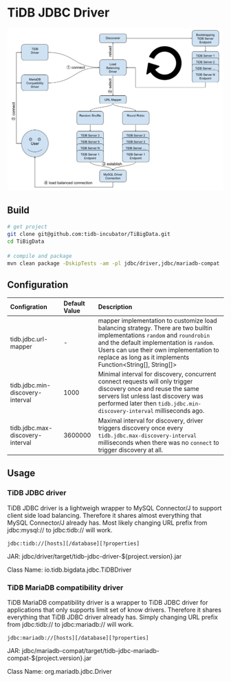 # TiDB JDBC Driver

![](driver/src/main/resources/design.png)

## Build

```bash
# get project
git clone git@github.com:tidb-incubator/TiBigData.git
cd TiBigData

# compile and package
mvn clean package -DskipTests -am -pl jdbc/driver,jdbc/mariadb-compat

```

## Configuration

| Configration                       | Default Value | Description                                                  |
| :--------------------------------- | :------------ | :----------------------------------------------------------- |
| tidb.jdbc.url-mapper               | -             | mapper implementation to customize load balancing strategy. There are two builtin implementations `random` and `roundrobin` and the default implementation is `random`. Users can use their own implementation to replace as long as it implements Function<String[], String[]> |
| tidb.jdbc.min-discovery-interval   | 1000          | Minimal interval for discovery, concurrent connect requests will only trigger discovery once and reuse the same servers list unless last discovery was performed later then `tidb.jdbc.min-discovery-interval` milliseconds ago. |
| tidb.jdbc.max-discovery-interval   | 3600000       | Maximal interval for discovery, driver triggers discovery once every `tidb.jdbc.max-discovery-interval` milliseconds when there was no `connect` to trigger discovery at all. |

## Usage

### TiDB JDBC driver

TiDB JDBC driver is a lightweigh wrapper to MySQL Connector/J to support client side load balancing. Therefore it shares almost everything that MySQL Connector/J already has. Most likely changing URL prefix from jdbc:mysql:// to jdbc:tidb:// will work.

```
jdbc:tidb://[hosts][/database][?properties]
```

JAR: jdbc/driver/target/tidb-jdbc-driver-${project.version}.jar

Class Name: io.tidb.bigdata.jdbc.TiDBDriver

### TiDB MariaDB compatibility driver

TiDB MariaDB compatibility driver is a wrapper to TiDB JDBC driver for applications that only supports limit set of know drivers. Therefore it shares everything that TiDB JDBC driver already has. Simply changing URL prefix from jdbc:tidb:// to jdbc:mariadb:// will work.

```
jdbc:mariadb://[hosts][/database][?properties]
```

JAR: jdbc/mariadb-compat/target/tidb-jdbc-mariadb-compat-${project.version}.jar

Class Name: org.mariadb.jdbc.Driver
